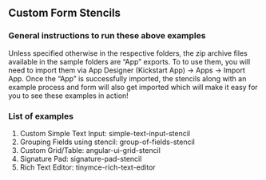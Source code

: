 ## Custom Form Stencils

### General instructions to run these above examples

Unless specified otherwise in the respective folders, the zip archive files available in the sample folders are “App” exports. To to use them, you will need to import them via App Designer (Kickstart App) -> Apps -> Import App. Once the “App” is successfully imported, the stencils along with an example process and form will also get imported which will make it easy for you to see these examples in action!

### List of examples

1. Custom Simple Text Input: simple-text-input-stencil
2. Grouping Fields using stencil: group-of-fields-stencil
3. Custom Grid/Table: angular-ui-grid-stencil
4. Signature Pad: signature-pad-stencil
5. Rich Text Editor: tinymce-rich-text-editor


